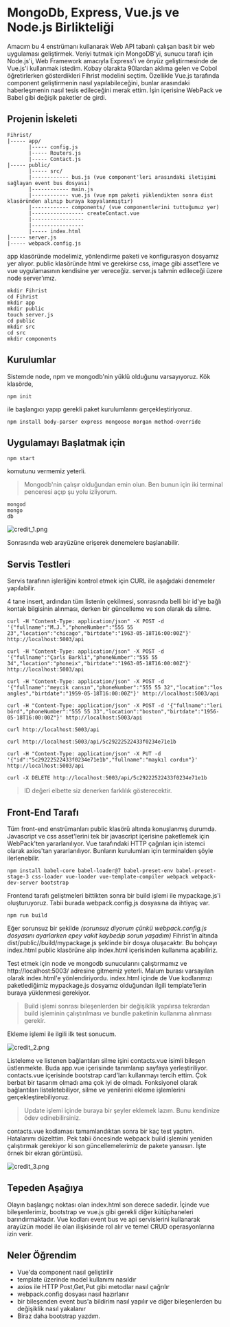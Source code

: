 # MongoDb, Express, Vue.js ve Node.js Birlikteliği

Amacım bu 4 enstrümanı kullanarak Web API tabanlı çalışan basit bir web uygulaması geliştirmek. Veriyi tutmak için MongoDB'yi, sunucu tarafı için Node.js'i, Web Framework amacıyla Express'i ve önyüz geliştirmesinde de Vue.js'i kullanmak istedim. Kobay olarakta 90lardan aklıma gelen ve Cobol öğretirlerken gösterdikleri Fihrist modelini seçtim. Özellikle Vue.js tarafında component geliştirmenin nasıl yapılabileceğini, bunlar arasındaki haberleşmenin nasıl tesis edileceğini merak ettim. İşin içerisine WebPack ve Babel gibi değişik paketler de girdi.

## Projenin İskeleti

```
Fihrist/
|----- app/
       |----- config.js
       |----- Routers.js
       |----- Contact.js
|----- public/
       |----- src/
       |------------ bus.js (vue component'leri arasındaki iletişimi sağlayan event bus dosyası)
       |------------ main.js
       |------------ vue.js (vue npm paketi yüklendikten sonra dist klasöründen alınıp buraya kopyalanmıştır)
       |------------ components/ (vue componentlerini tuttuğumuz yer)
       |----------------- createContact.vue
       |-----------------
       |-----------------
       |----- index.html
|----- server.js
|----- webpack.config.js
```

app klasöründe modelimiz, yönlendirme paketi ve konfigurasyon dosyamız yer alıyor. public klasöründe html ve gerekirse css, image gibi asset'lere ve vue uygulamasının kendisine yer vereceğiz. server.js tahmin edileceği üzere node server'ımız.

```
mkdir Fihrist
cd Fihrist
mkdir app
mkdir public
touch server.js
cd public
mkdir src
cd src
mkdir components
```

## Kurulumlar

Sistemde node, npm ve mongodb'nin yüklü olduğunu varsayıyoruz. Kök klasörde,

```
npm init
```

ile başlangıcı yapıp gerekli paket kurulumlarını gerçekleştiriyoruz.

```
npm install body-parser express mongoose morgan method-override
```

## Uygulamayı Başlatmak için

```
npm start
```

komutunu vermemiz yeterli.

>Mongodb'nin çalışır olduğundan emin olun. Ben bunun için iki terminal penceresi açıp şu yolu izliyorum.

```
mongod
mongo
db
```

![credit_1.png](credit_1.png)

Sonrasında web arayüzüne erişerek denemelere başlanabilir.

## Servis Testleri

Servis tarafının işlerliğini kontrol etmek için CURL ile aşağıdaki denemeler yapılabilir.

4 tane insert, ardından tüm listenin çekilmesi, sonrasında belli bir id'ye bağlı kontak bilgisinin alınması, derken bir güncelleme ve son olarak da silme.

```
curl -H "Content-Type: application/json" -X POST -d '{"fullname":"M.J.","phoneNumber":"555 55 23","location":"chicago","birtdate":"1963-05-18T16:00:00Z"}' http://localhost:5003/api

curl -H "Content-Type: application/json" -X POST -d '{"fullname":"Çarls Barkli","phoneNumber":"555 55 34","location":"phoneix","birtdate":"1963-05-18T16:00:00Z"}' http://localhost:5003/api

curl -H "Content-Type: application/json" -X POST -d '{"fullname":"meycik cansın","phoneNumber":"555 55 32","location":"los angles","birtdate":"1959-05-18T16:00:00Z"}' http://localhost:5003/api

curl -H "Content-Type: application/json" -X POST -d '{"fullname":"leri börd","phoneNumber":"555 55 33","location":"boston","birtdate":"1956-05-18T16:00:00Z"}' http://localhost:5003/api

curl http://localhost:5003/api

curl http://localhost:5003/api/5c29222522433f0234e71e1b

curl -H "Content-Type: application/json" -X PUT -d '{"id":"5c29222522433f0234e71e1b","fullname":"maykıl cordın"}' http://localhost:5003/api

curl -X DELETE http://localhost:5003/api/5c29222522433f0234e71e1b

```

>ID değeri elbette siz denerken farklılık gösterecektir.

## Front-End Tarafı

Tüm front-end enstrümanları public klasörü altında konuşlanmış durumda. Javascript ve css asset'lerini tek bir javascript içerisine paketlemek için WebPack'ten yararlanılıyor. Vue tarafındaki HTTP çağrıları için istemci olarak axios'tan yararlanılıyor. Bunların kurulumları için terminalden şöyle ilerlenebilir.

```
npm install babel-core babel-loader@7 babel-preset-env babel-preset-stage-3 css-loader vue-loader vue-template-compiler webpack webpack-dev-server bootstrap
```

Frontend tarafı geliştmeleri bittikten sonra bir build işlemi ile mypackage.js'i oluşturuyoruz. Tabii burada webpack.config.js dosyasına da ihtiyaç var.

```
npm run build
```

Eğer sorunsuz bir şekilde _(sorunsuz diyorum çünkü webpack.config.js dosyasını ayarlarken epey vakit kaybedip sorun yaşadım)_ Fihrist'in altında dist/public//build/mypackage.js şeklinde bir dosya oluşacaktır. Bu bohçayı index.html public klasörüne alıp index.html içerisinden kullanıma açabiliriz.

Test etmek için node ve mongodb sunucularını çalıştırmamız ve http://localhost:5003/ adresine gitmemiz yeterli. Malum burası varsayılan olarak index.html'e yönlendiriyordu. index.html içinde de Vue kodlarımızı paketlediğimiz mypackage.js dosyamız olduğundan ilgili template'lerin buraya yüklenmesi gerekiyor.

>Build işlemi sonrası bileşenlerden bir değişiklik yapılırsa tekrardan build işleminin çalıştırılması ve bundle paketinin kullanıma alınması gerekir.

Ekleme işlemi ile ilgili ilk test sonucum.

![credit_2.png](credit_2.png)

Listeleme ve listenen bağlantıları silme işini contacts.vue isimli bileşen üstlenmekte. Buda app.vue içerisinde tanımlanıp sayfaya yerleştiriliyor. contacts.vue içerisinde bootstrap card'ları kullanmayı tercih ettim. Çok berbat bir tasarım olmadı ama çok iyi de olmadı. Fonksiyonel olarak bağlantıları listeletebiliyor, silme ve yenilerini ekleme işlemlerini gerçekleştirebiliyoruz.

>Update işlemi içinde buraya bir şeyler eklemek lazım. Bunu kendinize ödev edinebilirsiniz.

contacts.vue kodlaması tamamlandıktan sonra bir kaç test yaptım. Hatalarımı düzelttim. Pek tabii öncesinde webpack build işlemini yeniden çalıştırmak gerekiyor ki son güncellemelerimiz de pakete yansısın. İşte örnek bir ekran görüntüsü.

![credit_3.png](credit_3.png)

## Tepeden Aşağıya

Olayın başlangıç noktası olan index.html son derece sadedir. İçinde vue bileşenlerimiz, bootstrap ve vue.js gibi gerekli diğer kütüphaneleri barındırmaktadır. Vue kodları event bus ve api servislerini kullanarak arayüzün model ile olan ilişkisinde rol alır ve temel CRUD operasyonlarına izin verir.  

## Neler Öğrendim

- Vue'da component nasıl geliştirilir
- template üzerinde model kullanımı nasıldır
- axios ile HTTP Post,Get,Put gibi metodlar nasıl çağrılır
- webpack.config dosyası nasıl hazırlanır
- bir bileşenden event bus'a bildirim nasıl yapılır ve diğer bileşenlerden bu değişiklik nasıl yakalanır
- Biraz daha bootstrap yazdım.
